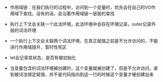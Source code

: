 + 作用域链：在我们执行的过程中，访问到一个变量时，优先会在自己的VO作用域下查找，没有的话，会沿着作用域链一层层的查找
+ 执行上下文会关联一个此法环境，此法环境中会存在环境记录，outer记录外层的词法环境



+ 一个执行上下文会关联两个词法环境，在真正赋值之前是不允许访问的，不能进行作用域提升，暂时性死区
+ let会记录其状态，是否有被初始化



+ 当变量包含的词法环境被创建时，这个变量就被创建了，但是不允许访问，直到被词法绑定赋值，并不是代码指向到这一行的时候这个变量才被创建出来
